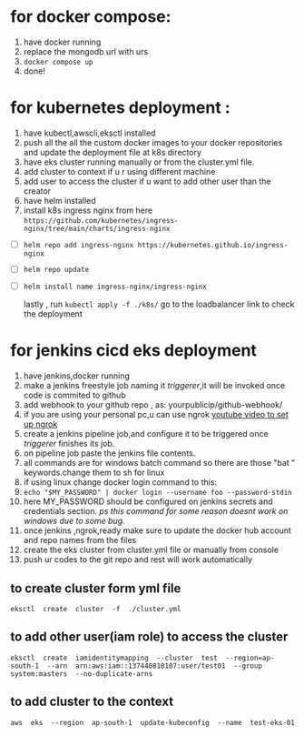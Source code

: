 # for docker compose:

 1. have docker running
 2. replace the mongodb url with urs
 3. `docker compose up`
 4. done!

# for kubernetes deployment :

 1. have kubectl,awscli,eksctl installed
 2. push all the all the custom docker images to your docker repositories and update the deployment file at k8s directory
 3. have eks cluster running manually or from the cluster.yml file.
 4. add cluster to context if u r using different machine
 5. add user to access the cluster if u want to add other user than the creator
 6. have helm installed 
 7. install k8s ingress nginx from here `https://github.com/kubernetes/ingress-nginx/tree/main/charts/ingress-nginx`
 
 - [ ] `helm repo add ingress-nginx https://kubernetes.github.io/ingress-nginx`
 - [ ] `helm repo update`
 - [ ] `helm install name ingress-nginx/ingress-nginx`
 

    lastly , run `kubectl apply -f ./k8s/`
  go to the loadbalancer link to check the deployment

# for jenkins cicd eks deployment

 1. have jenkins,docker running
 2. make a jenkins freestyle job naming it *triggerer*,it will be invoked once code is commited to github
 3. add webhook to your github repo , as: yourpublicip/github-webhook/
 4. if you are using your personal pc,u can use ngrok [youtube video to set up ngrok](https://youtu.be/adVWQc8T9qg)
 5. create a jenkins pipeline job,and configure it to be triggered once *triggerer* finishes its job.
 6. on pipeline job paste the jenkins file contents.
 7. all commands are for windows batch command so there are those "bat " keywords.change them to sh for linux
 8. if using linux change docker login command to this:
 9. `echo "$MY_PASSWORD" | docker login --username foo --password-stdin`
 10. here MY_PASSWORD should be configured on jenkins secrets and credentials section. *ps this command for some reason doesnt work on windows due to some bug.* 
 11. once jenkins ,ngrok,ready make sure to update the docker hub account and repo names from the files
 12. create the eks cluster from cluster.yml file or manually from console
 13. push ur codes to the git repo and rest will work automatically


## to create cluster form yml file

    eksctl  create  cluster  -f  ./cluster.yml
## to add other user(iam role) to access the cluster

    eksctl  create  iamidentitymapping  --cluster  test  --region=ap-south-1  --arn  arn:aws:iam::137440810107:user/test01  --group  system:masters  --no-duplicate-arns

## to add cluster to the context

    aws  eks  --region  ap-south-1  update-kubeconfig  --name  test-eks-01
    

